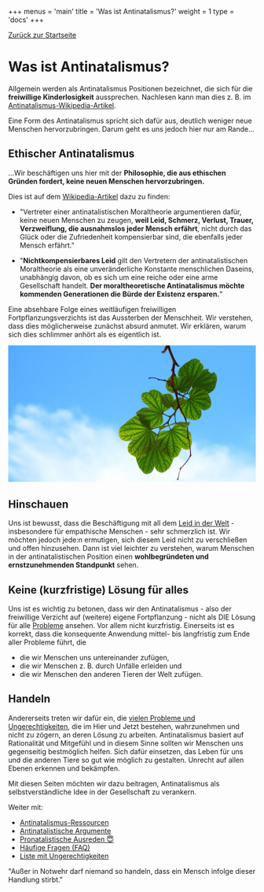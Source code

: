 +++
menus = 'main'
title = 'Was ist Antinatalismus?'
weight = 1
type = 'docs'
+++

[Zurück zur Startseite](..)

# Was ist Antinatalismus?

Allgemein werden als Antinatalismus Positionen bezeichnet, die sich für die **freiwillige Kinderlosigkeit** aussprechen.
Nachlesen kann man dies z. B. im [Antinatalismus-Wikipedia-Artikel](https://de.wikipedia.org/wiki/Antinatalismus).

Eine Form des Antinatalismus spricht sich dafür aus, deutlich weniger neue Menschen hervorzubringen.
Darum geht es uns jedoch hier nur am Rande...


## Ethischer Antinatalismus

...Wir beschäftigen uns hier mit der **Philosophie, die aus ethischen Gründen fordert, keine neuen Menschen hervorzubringen.**

Dies ist auf dem [Wikipedia-Artikel](https://de.wikipedia.org/wiki/Antinatalismus:) dazu zu finden:

* "Vertreter einer antinatalistischen Moraltheorie argumentieren dafür, keine neuen Menschen zu zeugen,
    **weil Leid, Schmerz, Verlust, Trauer, Verzweiflung, die ausnahmslos jeder Mensch erfährt**,
    nicht durch das Glück oder die Zufriedenheit kompensierbar sind, die ebenfalls jeder Mensch erfährt."

* "**Nichtkompensierbares Leid** gilt den Vertretern der antinatalistischen Moraltheorie als eine
    unveränderliche Konstante menschlichen Daseins, unabhängig davon, ob es sich um eine reiche oder eine arme Gesellschaft handelt.
    **Der moraltheoretische Antinatalismus möchte kommenden Generationen die Bürde der Existenz ersparen.**"

Eine absehbare Folge eines weitläufigen freiwilligen Fortpflanzungsverzichts ist das Aussterben der Menschheit.
Wir verstehen, dass dies möglicherweise zunächst absurd anmutet.
Wir erklären, warum sich dies schlimmer anhört als es eigentlich ist.

![](images/leaves_twig_branch_sky_blue_cloud_green_harmony-1358875-crop.jpg)


## Hinschauen

Uns ist bewusst, dass die Beschäftigung mit all dem [Leid in der Welt](../ungerechtigkeiten) - insbesondere für empathische Menschen - sehr schmerzlich ist.
Wir möchten jedoch jede:n ermutigen, sich diesem Leid nicht zu verschließen und offen hinzusehen. Dann ist viel leichter zu verstehen,
warum Menschen in der antinatalistischen Position einen **wohlbegründeten und ernstzunehmenden Standpunkt** sehen.


## Keine (kurzfristige) Lösung für alles

Uns ist es wichtig zu betonen, dass wir den Antinatalismus - also der freiwillige Verzicht auf (weitere) eigene Fortpflanzung - nicht
als DIE Lösung für alle [Probleme](../ungerechtigkeiten) ansehen. Vor allem nicht kurzfristig.
Einerseits ist es korrekt, dass die konsequente Anwendung mittel- bis langfristig zum Ende aller Probleme führt, die

* die wir Menschen uns untereinander zufügen,
* die wir Menschen z. B. durch Unfälle erleiden und
* die wir Menschen den anderen Tieren der Welt zufügen.


## Handeln

Andererseits treten wir dafür ein, die [vielen Probleme und Ungerechtigkeiten](../ungerechtigkeiten), die im Hier und Jetzt bestehen,
wahrzunehmen und nicht zu zögern, an deren Lösung zu arbeiten.
Antinatalismus basiert auf Rationalität und Mitgefühl und in diesem Sinne sollten wir Menschen uns gegenseitig bestmöglich helfen.
Sich dafür einsetzen, das Leben für uns und die anderen Tiere so gut wie möglich zu gestalten. Unrecht auf allen Ebenen erkennen und bekämpfen.

Mit diesen Seiten möchten wir dazu beitragen, Antinatalismus als selbstverständliche Idee in der Gesellschaft zu verankern.


Weiter mit:

* [Antinatalismus-Ressourcen](../antinatalismus-ressourcen)
* [Antinatalistische Argumente](../antinatalistische-argumente)
* [Pronatalistische Ausreden 😇](../pronatalistische-ausreden)
* [Häufige Fragen (FAQ)](../faq)
* [Liste mit Ungerechtigkeiten](../ungerechtigkeiten)

"Außer in Notwehr darf niemand so handeln, dass ein Mensch infolge dieser Handlung stirbt."

